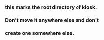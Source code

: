 ### this marks the root directory of kiosk.
### Don't move it anywhere else and don't 
### create one somewhere else.